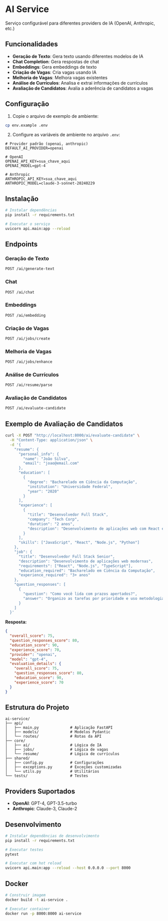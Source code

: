 # AI Service

Serviço configurável para diferentes providers de IA (OpenAI, Anthropic, etc.)

## Funcionalidades

- **Geração de Texto**: Gera texto usando diferentes modelos de IA
- **Chat Completion**: Gera respostas de chat
- **Embeddings**: Gera embeddings de texto
- **Criação de Vagas**: Cria vagas usando IA
- **Melhoria de Vagas**: Melhora vagas existentes
- **Análise de Currículos**: Analisa e extrai informações de currículos
- **Avaliação de Candidatos**: Avalia a aderência de candidatos a vagas

## Configuração

1. Copie o arquivo de exemplo de ambiente:
```bash
cp env.example .env
```

2. Configure as variáveis de ambiente no arquivo `.env`:
```env
# Provider padrão (openai, anthropic)
DEFAULT_AI_PROVIDER=openai

# OpenAI
OPENAI_API_KEY=sua_chave_aqui
OPENAI_MODEL=gpt-4

# Anthropic
ANTHROPIC_API_KEY=sua_chave_aqui
ANTHROPIC_MODEL=claude-3-sonnet-20240229
```

## Instalação

```bash
# Instalar dependências
pip install -r requirements.txt

# Executar o serviço
uvicorn api.main:app --reload
```

## Endpoints

### Geração de Texto
```bash
POST /ai/generate-text
```

### Chat
```bash
POST /ai/chat
```

### Embeddings
```bash
POST /ai/embedding
```

### Criação de Vagas
```bash
POST /ai/jobs/create
```

### Melhoria de Vagas
```bash
POST /ai/jobs/enhance
```

### Análise de Currículos
```bash
POST /ai/resume/parse
```

### Avaliação de Candidatos
```bash
POST /ai/evaluate-candidate
```

## Exemplo de Avaliação de Candidatos

```bash
curl -X POST "http://localhost:8000/ai/evaluate-candidate" \
  -H "Content-Type: application/json" \
  -d '{
    "resume": {
      "personal_info": {
        "name": "João Silva",
        "email": "joao@email.com"
      },
      "education": [
        {
          "degree": "Bacharelado em Ciência da Computação",
          "institution": "Universidade Federal",
          "year": "2020"
        }
      ],
      "experience": [
        {
          "title": "Desenvolvedor Full Stack",
          "company": "Tech Corp",
          "duration": "2 anos",
          "description": "Desenvolvimento de aplicações web com React e Node.js"
        }
      ],
      "skills": ["JavaScript", "React", "Node.js", "Python"]
    },
    "job": {
      "title": "Desenvolvedor Full Stack Senior",
      "description": "Desenvolvimento de aplicações web modernas",
      "requirements": ["React", "Node.js", "TypeScript"],
      "education_required": "Bacharelado em Ciência da Computação",
      "experience_required": "3+ anos"
    },
    "question_responses": [
      {
        "question": "Como você lida com prazos apertados?",
        "answer": "Organizo as tarefas por prioridade e uso metodologias ágeis"
      }
    ]
  }'
```

**Resposta:**
```json
{
  "overall_score": 75,
  "question_responses_score": 80,
  "education_score": 90,
  "experience_score": 70,
  "provider": "openai",
  "model": "gpt-4",
  "evaluation_details": {
    "overall_score": 75,
    "question_responses_score": 80,
    "education_score": 90,
    "experience_score": 70
  }
}
```

## Estrutura do Projeto

```
ai-service/
├── api/
│   ├── main.py              # Aplicação FastAPI
│   ├── models/              # Modelos Pydantic
│   └── routes/              # Rotas da API
├── core/
│   ├── ai/                  # Lógica de IA
│   ├── jobs/                # Lógica de vagas
│   └── resume/              # Lógica de currículos
├── shared/
│   ├── config.py            # Configurações
│   ├── exceptions.py        # Exceções customizadas
│   └── utils.py             # Utilitários
└── tests/                   # Testes
```

## Providers Suportados

- **OpenAI**: GPT-4, GPT-3.5-turbo
- **Anthropic**: Claude-3, Claude-2

## Desenvolvimento

```bash
# Instalar dependências de desenvolvimento
pip install -r requirements.txt

# Executar testes
pytest

# Executar com hot reload
uvicorn api.main:app --reload --host 0.0.0.0 --port 8000
```

## Docker

```bash
# Construir imagem
docker build -t ai-service .

# Executar container
docker run -p 8000:8000 ai-service
```
